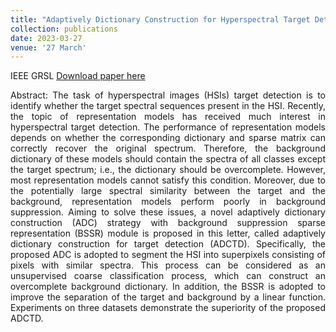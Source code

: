 ```yaml
---
title: "Adaptively Dictionary Construction for Hyperspectral Target Detection"
collection: publications
date: 2023-03-27
venue: '27 March'
---
```

IEEE GRSL
[Download paper here](https://ieeexplore.ieee.org/document/10050134)

<div style="text-align: justify;">
Abstract: The task of hyperspectral images (HSIs) target detection is to identify whether the target spectral sequences present in the HSI. Recently, the topic of representation models has received much interest in hyperspectral target detection. The performance of representation models depends on whether the corresponding dictionary and sparse matrix can correctly recover the original spectrum. Therefore, the background dictionary of these models should contain the spectra of all classes except the target spectrum; i.e., the dictionary should be overcomplete. However, most representation models cannot satisfy this condition. Moreover, due to the potentially large spectral similarity between the target and the background, representation models perform poorly in background suppression. Aiming to solve these issues, a novel adaptively dictionary construction (ADC) strategy with background suppression sparse representation (BSSR) module is proposed in this letter, called adaptively dictionary construction for target detection (ADCTD). Specifically, the proposed ADC is adopted to segment the HSI into superpixels consisting of pixels with similar spectra. This process can be considered as an unsupervised coarse classification process, which can construct an overcomplete background dictionary. In addition, the BSSR is adopted to improve the separation of the target and background by a linear function. Experiments on three datasets demonstrate the superiority of the proposed ADCTD.
